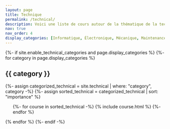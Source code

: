 ```yaml
---
layout: page
title: Technique
permalink: /technical/
description: Voici une liste de cours autour de la thématique de la technique !
nav: true
nav_order: 4
display_categories: [Informatique, Électronique, Mécanique, Maintenance automobile]
---
```


<!-- pages/technical.md -->
<div class="course">
{%- if site.enable_technical_categories and page.display_categories %}
  <!-- Display categorized technical -->
  {%- for category in page.display_categories %}
  <h2 class="course">{{ category }}</h2>
  {%- assign categorized_technical = site.technical | where: "category", category -%}
  {%- assign sorted_technical = categorized_technical | sort: "importance" %}
  <!-- Generate cards for each project -->
  <div class="course">
    <ul class="ul-course">
      {%- for course in sorted_technical -%}
        {% include course.html %}
      {%- endfor %}
    </ul>
  </div>
  {% endfor %}
{%- endif -%}
</div>
